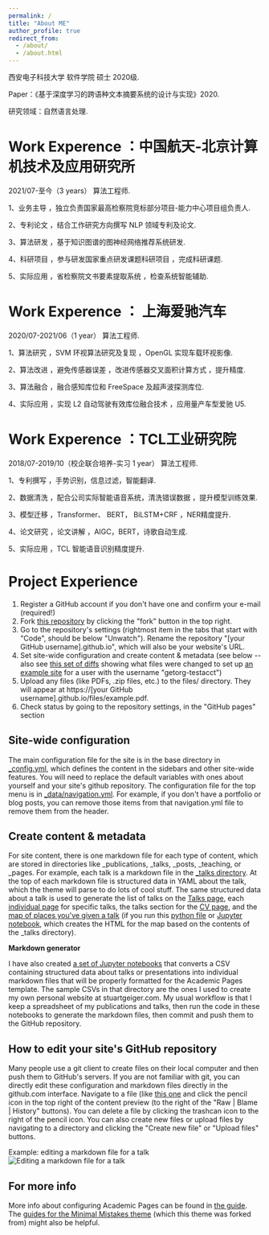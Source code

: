 ```yaml
---
permalink: /
title: "About ME"
author_profile: true
redirect_from: 
  - /about/
  - /about.html
---
```


西安电子科技大学 软件学院 硕士 2020级. 

Paper：《基于深度学习的跨语种文本摘要系统的设计与实现》2020.

研究领域：自然语言处理.


Work Experence ：中国航天-北京计算机技术及应用研究所
======
2021/07-至今（3 years）                     算法工程师.

1、业务主导 ，独立负责国家最高检察院竞标部分项目-能力中心项目组负责人.

2、专利论文 ，结合工作研究方向撰写 NLP 领域专利及论文.

3、算法研发 ，基于知识图谱的图神经网络推荐系统研发.

4、科研项目 ，参与研发国家重点研发课题科研项目 ，完成科研课题.

5、实际应用 ，省检察院文书要素提取系统 ，检查系统智能辅助.


Work Experence ： 上海爱驰汽车 
======
2020/07-2021/06（1 year）                  算法工程师.

1、算法研究 ，SVM 环视算法研究及复现 ，OpenGL 实现车载环视影像.

2、算法改进 ，避免传感器误差 ，改进传感器交叉面积计算方式 ，提升精度.

3、算法融合 ，融合感知库位和 FreeSpace 及超声波探测库位.

4、实际应用 ，实现 L2 自动驾驶有效库位融合技术 ，应用量产车型爱驰 U5.


Work Experence ：TCL工业研究院 
======
2018/07-2019/10（校企联合培养-实习 1 year）  算法工程师.

1、专利撰写 ，手势识别，信息过滤，智能翻译.

2、数据清洗 ，配合公司实际智能语音系统，清洗错误数据 ，提升模型训练效果.

3、模型迁移 ，Transformer、 BERT， BiLSTM+CRF ，NER精度提升.

4、论文研究 ，论文讲解 ，AIGC，BERT，诗歌自动生成.

5、实际应用 ，TCL 智能语音识别精度提升.


Project Experience
======
1. Register a GitHub account if you don't have one and confirm your e-mail (required!)
1. Fork [this repository](https://github.com/academicpages/academicpages.github.io) by clicking the "fork" button in the top right. 
1. Go to the repository's settings (rightmost item in the tabs that start with "Code", should be below "Unwatch"). Rename the repository "[your GitHub username].github.io", which will also be your website's URL.
1. Set site-wide configuration and create content & metadata (see below -- also see [this set of diffs](http://archive.is/3TPas) showing what files were changed to set up [an example site](https://getorg-testacct.github.io) for a user with the username "getorg-testacct")
1. Upload any files (like PDFs, .zip files, etc.) to the files/ directory. They will appear at https://[your GitHub username].github.io/files/example.pdf.  
1. Check status by going to the repository settings, in the "GitHub pages" section

Site-wide configuration
------
The main configuration file for the site is in the base directory in [_config.yml](https://github.com/academicpages/academicpages.github.io/blob/master/_config.yml), which defines the content in the sidebars and other site-wide features. You will need to replace the default variables with ones about yourself and your site's github repository. The configuration file for the top menu is in [_data/navigation.yml](https://github.com/academicpages/academicpages.github.io/blob/master/_data/navigation.yml). For example, if you don't have a portfolio or blog posts, you can remove those items from that navigation.yml file to remove them from the header. 

Create content & metadata
------
For site content, there is one markdown file for each type of content, which are stored in directories like _publications, _talks, _posts, _teaching, or _pages. For example, each talk is a markdown file in the [_talks directory](https://github.com/academicpages/academicpages.github.io/tree/master/_talks). At the top of each markdown file is structured data in YAML about the talk, which the theme will parse to do lots of cool stuff. The same structured data about a talk is used to generate the list of talks on the [Talks page](https://academicpages.github.io/talks), each [individual page](https://academicpages.github.io/talks/2012-03-01-talk-1) for specific talks, the talks section for the [CV page](https://academicpages.github.io/cv), and the [map of places you've given a talk](https://academicpages.github.io/talkmap.html) (if you run this [python file](https://github.com/academicpages/academicpages.github.io/blob/master/talkmap.py) or [Jupyter notebook](https://github.com/academicpages/academicpages.github.io/blob/master/talkmap.ipynb), which creates the HTML for the map based on the contents of the _talks directory).

**Markdown generator**

I have also created [a set of Jupyter notebooks](https://github.com/academicpages/academicpages.github.io/tree/master/markdown_generator
) that converts a CSV containing structured data about talks or presentations into individual markdown files that will be properly formatted for the Academic Pages template. The sample CSVs in that directory are the ones I used to create my own personal website at stuartgeiger.com. My usual workflow is that I keep a spreadsheet of my publications and talks, then run the code in these notebooks to generate the markdown files, then commit and push them to the GitHub repository.

How to edit your site's GitHub repository
------
Many people use a git client to create files on their local computer and then push them to GitHub's servers. If you are not familiar with git, you can directly edit these configuration and markdown files directly in the github.com interface. Navigate to a file (like [this one](https://github.com/academicpages/academicpages.github.io/blob/master/_talks/2012-03-01-talk-1.md) and click the pencil icon in the top right of the content preview (to the right of the "Raw | Blame | History" buttons). You can delete a file by clicking the trashcan icon to the right of the pencil icon. You can also create new files or upload files by navigating to a directory and clicking the "Create new file" or "Upload files" buttons. 

Example: editing a markdown file for a talk
![Editing a markdown file for a talk](/images/editing-talk.png)

For more info
------
More info about configuring Academic Pages can be found in [the guide](https://academicpages.github.io/markdown/). The [guides for the Minimal Mistakes theme](https://mmistakes.github.io/minimal-mistakes/docs/configuration/) (which this theme was forked from) might also be helpful.

